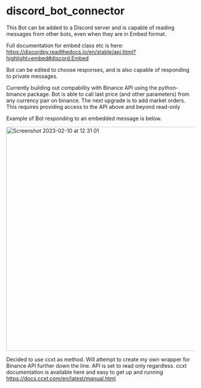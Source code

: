 # discord_bot_connector

This Bot can be added to a Discord server and is capable of reading messages from other bots, even when they are in Embed format. 

Full documentation for embed class etc is here: https://discordpy.readthedocs.io/en/stable/api.html?highlight=embed#discord.Embed

Bot can be edited to choose responses, and is also capable of responding to private messages.


Currently building out compability with Binance API using the python-binance package. 
Bot is able to call last price (and other parameters) from any currency pair on binance. The next upgrade is to add market orders. 
This requires providing access to the API above and beyond read-only

Example of Bot responding to an embedded message is below. 

<img width="600" alt="Screenshot 2023-02-10 at 12 31 01" src="https://user-images.githubusercontent.com/124360861/218093077-b1dc5650-fab2-4250-9656-de94f2152baf.png">



Decided to use ccxt as method. Will attempt to create my own wrapper for Binance API further down the line. API is set to read only regardless.
ccxt documentation is available here and easy to get up and running
https://docs.ccxt.com/en/latest/manual.html

